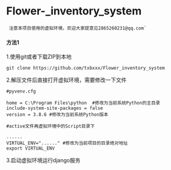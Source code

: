 # Flower-_inventory_system

````
 注意本项目使用的虚拟环境，欢迎大家提意见2865260231@qq.com`
````

#### 方法1

1.使用git或者下载ZIP到本地

```
git clone https://github.com/txbxxx/Flower_inventory_system
```

2.解压文件后直接打开虚拟环境，需要修改一下文件

```
#pyvenv.cfg

home = C:\Program Files\python  #修改为当前系统Python的主目录
include-system-site-packages = false
version = 3.8.6	#修改为当前系统Python版本
```

```
#active文件再虚拟环境中的Script目录下

......
VIRTUAL_ENV="......" #修改为当前项目的目录绝对地址
export VIRTUAL_ENV
```

3.启动虚拟环境运行django服务
